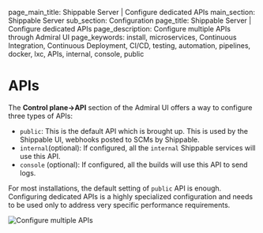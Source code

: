 page_main_title: Shippable Server | Configure dedicated APIs
main_section: Shippable Server
sub_section: Configuration
page_title: Shippable Server | Configure dedicated APIs
page_description: Configure multiple APIs through Admiral UI
page_keywords: install, microservices, Continuous Integration, Continuous Deployment, CI/CD, testing, automation, pipelines, docker, lxc, APIs, internal, console, public

# APIs

The **Control plane->API** section of the Admiral UI offers a way to configure three types of APIs:

*  `public`: This is the default API which is brought up. This is used by the Shippable UI, webhooks posted to SCMs by Shippable.
*  `internal`(optional): If configured, all the `internal` Shippable services will use this API.
*  `console` (optional): If configured, all the builds will use this API to send logs.

For most installations, the default setting of `public` API is enough. Configuring dedicated APIs is a highly specialized configuration and needs to be used only to address very specific performance requirements.

<img src="/images/platform/server/configure-multiple-apis.png" alt="Configure multiple APIs">
